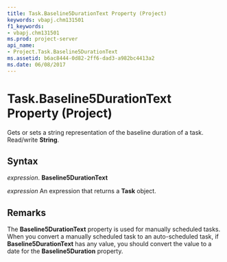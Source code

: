 ```yaml
---
title: Task.Baseline5DurationText Property (Project)
keywords: vbapj.chm131501
f1_keywords:
- vbapj.chm131501
ms.prod: project-server
api_name:
- Project.Task.Baseline5DurationText
ms.assetid: b6ac8444-0d82-2ff6-dad3-a982bc4413a2
ms.date: 06/08/2017
---
```



# Task.Baseline5DurationText Property (Project)

Gets or sets a string representation of the baseline duration of a task. Read/write  **String**.


## Syntax

 _expression_. **Baseline5DurationText**

 _expression_ An expression that returns a **Task** object.


## Remarks

The  **Baseline5DurationText** property is used for manually scheduled tasks. When you convert a manually scheduled task to an auto-scheduled task, if **Baseline5DurationText** has any value, you should convert the value to a date for the **Baseline5Duration** property.



